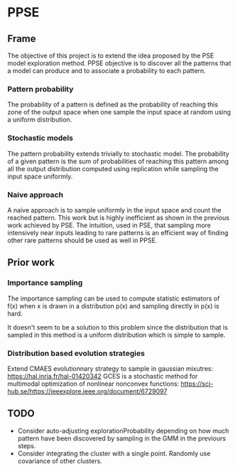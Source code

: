 

# PPSE


## Frame

The objective of this project is to extend the idea proposed by the PSE model exploration method. PPSE objective is to discover all the patterns that a model can produce and to associate a probability to each pattern.

### Pattern probability

The probability of a pattern is defined as the probability of reaching this zone of the output space when one sample the input space at random using a uniform distribution.

### Stochastic models

The pattern probability extends trivially to stochastic model. The probability of a given pattern is the sum of probabilities of reaching this pattern among all the output distribution computed using replication while sampling the input space uniformly.

### Naive approach

A naive approach is to sample uniformly in the input space and count the reached pattern. This work but is highly inefficient as shown in the previous work achieved by PSE. The intuition, used in PSE, that sampling more intensively near inputs leading to rare patterns is an efficient way of finding other rare patterns should be used as well in PPSE. 

## Prior work

### Importance sampling

The importance sampling can be used to compute statistic estimators of f(x) when x is drawn in a distribution p(x) and sampling directly in p(x) is hard.

It doesn't seem to be a solution to this problem since the distribution that is sampled in this method is a uniform distribution which is simple to sample.

### Distribution based evolution strategies

Extend CMAES evolutionnary strategy to sample in gaussian mixutres: https://hal.inria.fr/hal-01420342
GCES  is  a  stochastic  method  for  multimodal  optimization  of  nonlinear  nonconvex functions: https://sci-hub.se/https://ieeexplore.ieee.org/document/6729097

## TODO

* Consider auto-adjusting explorationProbability depending on how much pattern have been discovered by sampling in the GMM in the previours steps.
* Consider integrating the cluster with a single point. Randomly use covariance of other clusters.